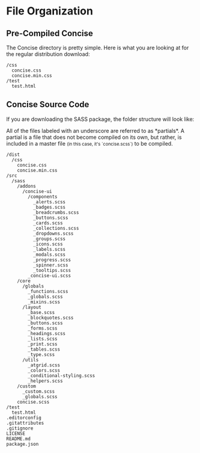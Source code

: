 # File Organization

## Pre-Compiled Concise

The Concise directory is pretty simple. Here is what you are looking at for the regular distribution download:

```
/css
  concise.css
  concise.min.css
/test
  test.html
```

## Concise Source Code

If you are downloading the SASS package, the folder structure will look like:

<p class="note">All of the files labeled with an underscore are referred to as *partials*. A partial is a file that does not become compiled on its own, but rather, is included in a master file <small>(in this case, it's `concise.scss`)</small> to be compiled.</p>

```
/dist
  /css
    concise.css
    concise.min.css
/src
  /sass
    /addons
      /concise-ui
        /components
          _alerts.scss
          _badges.scss
          _breadcrumbs.scss
          _buttons.scss
          _cards.scss
          _collections.scss
          _dropdowns.scss
          _groups.scss
          _icons.scss
          _labels.scss
          _modals.scss
          _progress.scss
          _spinner.scss
          _tooltips.scss
        _concise-ui.scss
    /core
      /globals
        _functions.scss
        _globals.scss
        _mixins.scss
      /layout
        _base.scss
        _blockquotes.scss
        _buttons.scss
        _forms.scss
        _headings.scss
        _lists.scss
        _print.scss
        _tables.scss
        _type.scss
      /utils
        _atgrid.scss
        _colors.scss
        _conditional-styling.scss
        _helpers.scss
    /custom
      _custom.scss
      _globals.scss
    concise.scss
/test
  test.html
.editorconfig
.gitattributes
.gitignore
LICENSE
README.md
package.json
```
